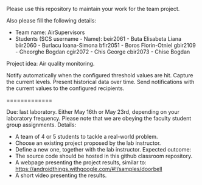 Please use this repository to maintain your work for the team project.

Also please fill the following details:

- Team name: AirSupervisors
- Students (SCS username - Name):
beir2061 - Buta Elisabeta Liana
biir2060 - Burlacu Ioana-Simona
bfir2051 - Boros Florin-Otniel
gbir2109 - Gheorghe Bogdan
cgir2072 - Chis George
cbir2073 - Chise Bogdan

Project idea:
Air quality monitoring.

Notify automatically when the configured threshold values are hit.
Capture the current levels.
Present historical data over time.
Send notifications with the current values to the configured recipients.

=============

Due: last laboratory.
	Either May 16th or May 23rd, depending on your laboratory frequency.
	Please note that we are obeying the faculty student group assignments.
Details:
- A team of 4 or 5 students to tackle a real-world problem.
- Choose an existing project proposed by the lab instructor.
- Define a new one, together with the lab instructor.
Expected outcome:
- The source code should be hosted in this github classroom repository.
- A webpage presenting the project results, similar to:
	https://androidthings.withgoogle.com/#!/samples/doorbell
- A short video presenting the results.

